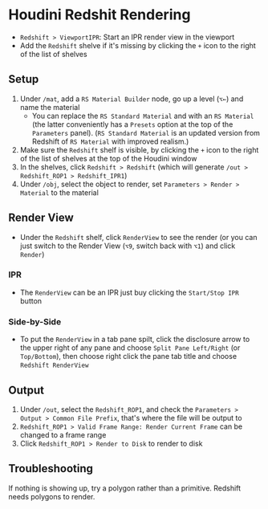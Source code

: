 # Houdini Redshit Rendering

- `Redshift > ViewportIPR`: Start an IPR render view in the viewport
- Add the `Redshift` shelve if it's missing by clicking the `+` icon to the right of the list of shelves

## Setup

1. Under `/mat`, add a `RS Material Builder` node, go up a level (`⌥←`) and name the material
    - You can replace the `RS Standard Material` and with an `RS Material` (the latter conveniently has a `Presets` option at the top of the `Parameters` panel). (`RS Standard Material` is an updated version from Redshift of `RS Material` with improved realism.)
2. Make sure the `Redshift` shelf is visible, by clicking the `+` icon to the right of the list of shelves at the top of the Houdini window
3. In the shelves, click `Redshift > Redshift` (which will generate `/out > Redshift_ROP1 > Redshift_IPR1`)
4. Under `/obj`, select the object to render, set `Parameters > Render > Material` to the material

## Render View

- Under the `Redshift` shelf, click `RenderView` to see the render (or you can just switch to the Render View (`⌥9`, switch back with `⌥1`) and click `Render`)

### IPR

- The `RenderView` can be an IPR just buy clicking the `Start/Stop IPR` button

### Side-by-Side

- To put the `RenderView` in a tab pane spilt, click the disclosure arrow to the upper right of any pane and choose `Split Pane Left/Right` (or `Top/Bottom`), then choose right click the pane tab title and choose `Redshift RenderView`

## Output

1. Under `/out`, select the `Redshift_ROP1`, and check the `Parameters > Output > Common File Prefix`, that's where the file will be output to
2. `Redshift_ROP1 > Valid Frame Range: Render Current Frame` can be changed to a frame range
3. Click `Redshift_ROP1 > Render to Disk` to render to disk

## Troubleshooting

If nothing is showing up, try a polygon rather than a primitive. Redshift needs polygons to render.
